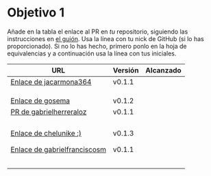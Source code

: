 # Objetivo 1

Añade en la tabla el enlace al PR en *tu* repositorio, siguiendo las
instrucciones en [el
guión](http://jj.github.io/IV/documentos/proyecto/1.Planificacion). Usa la línea
con tu nick de GitHub (si lo has proporcionado). Si no lo has hecho, primero
ponlo en la hoja de equivalencias y a continuación usa la línea con tus
iniciales.

| URL                                                                                       | Versión | Alcanzado |
|-------------------------------------------------------------------------------------------|---------|-----------|
| [Enlace de jacarmona364](https://github.com/jacarmona364/UniFit/pull/2)                   | v0.1.1  |           |
| <!-- Enlace de nachoescalona -->                                                          |         |           |
| <!-- Enlace de oscar0310 -->                                                              |         |           |
| <!-- Enlace de G G J Á -->                                                                |         |           |
| [Enlace de gosema](https://github.com/gosema/IV/pull/6)                                   | v0.1.2  |           |
| [PR de gabrielherreraloz](https://github.com/gabrielherreraloz/IV-GHL/pull/5)             | v0.1.1  |           |
| <!-- Enlace de chemalc05 -->                                                              |         |           |
| <!-- Enlace de L C L -->                                                                  |         |           |
| <!-- Enlace de jorgelopez-ugr -->                                                         |         |           |
| <!-- Enlace de M S D L L -->                                                              |         |           |
| [Enlace de chelunike :)](https://github.com/chelunike/didactic-chainsaw/pull/3)           | v0.1.3  |           |
| <!-- Enlace de vpedrosa -->                                                               |         |           |
| <!-- Enlace de jvrqc -->                                                                  |         |           |
| [Enlace de gabrielfranciscosm](https://github.com/GabrielFranciscoSM/practicas-IV/pull/7) | v0.1.1  |           |
| <!-- Enlace de S H G -->                                                                  |         |           |
| <!-- Enlace de FlorinTodor -->                                                            |         |           |
| <!-- Enlace de V H -->                                                                    |         |           |
| <!-- Enlace de V G H -->                                                                  |         |           |
| <!-- Enlace de Y L -->                                                                    |         |           |
